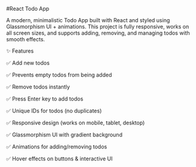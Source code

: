 #React Todo App

A modern, minimalistic Todo App built with React and styled using Glassmorphism UI + animations.
This project is fully responsive, works on all screen sizes, and supports adding, removing, and managing todos with smooth effects.

✨ Features

✅ Add new todos

✅ Prevents empty todos from being added

✅ Remove todos instantly

✅ Press Enter key to add todos

✅ Unique IDs for todos (no duplicates)

✅ Responsive design (works on mobile, tablet, desktop)

✅ Glassmorphism UI with gradient background

✅ Animations for adding/removing todos

✅ Hover effects on buttons & interactive UI
